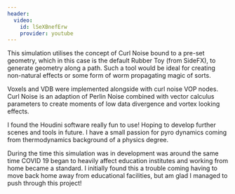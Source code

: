 ```yaml
---
header:
  video:
    id: lSeXBnefErw
    provider: youtube
---
```


This simulation utilises the concept of Curl Noise bound to a pre-set geometry, which in this case is the default Rubber Toy (from SideFX), to generate geometry along a path. Such a tool would be ideal for creating non-natural effects or some form of worm propagating magic of sorts.

Voxels and VDB were implemented alongside with curl noise VOP nodes. Curl Noise is an adaption of Perlin Noise combined with vector calculus parameters to create moments of low data divergence and vortex looking effects.

I found the Houdini software really fun to use! Hoping to develop further scenes and tools in future. I have a small passion for pyro dynamics coming from thermodynamics background of a physics degree.

During the time this simulation was in development was around the same time COVID 19 began to heavily affect education institutes and working from home became a standard. I initially found this a trouble coming having to move back home away from educational facilities, but am glad I managed to push through this project!

